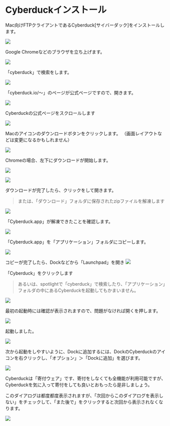 # Cyberduckインストール

Mac向けFTPクライアントであるCyberduck[サイバーダック]をインストールします。

![](2014-08-23_13.11.28.jpg)

Google Chromeなどのブラウザを立ち上げます。

![](2014-08-23_13.11.34.jpg)

「cyberduck」で検索をします。

![](2014-08-23_13.11.43.jpg)

「cyberduck.io/〜」のページが公式ページですので、開きます。

![](2014-08-23_13.11.47.jpg)

Cyberduckの公式ページをスクロールします

![](2014-08-23_13.12.09.jpg)

Macのアイコンのダウンロードボタンをクリックします。
（画面レイアウトなどは変更になるかもしれません）

![](2014-08-23_13.12.36.jpg)

Chromeの場合、左下にダウンロードが開始します。

![](2014-08-23_13.12.43.jpg)



![](2014-08-23_13.12.49.jpg)

ダウンロードが完了したら、クリックをして開きます。

> または、「ダウンロード」フォルダに保存されたzipファイルを解凍します

![](2014-08-23_13.12.50.jpg)

「Cyberduck.app」が解凍できたことを確認します。

![](2014-08-23_13.13.14.jpg)

「Cyberduck.app」を「アプリケーション」フォルダにコピーします。

![](2014-08-23_13.13.20.jpg)

コピーが完了したら、Dockなどから「Launchpad」を開き
![](2014-08-23_13.13.33.jpg)

「Cyberduck」をクリックします

> あるいは、spotlightで「cyberduck」で検索したり、「アプリケーション」フォルダの中にあるCyberduckを起動してもかまいません。

![](2014-08-23_13.13.43.jpg)

最初の起動時には確認が表示されますので、問題がなければ開くを押します。

![](2014-08-23_13.13.49.jpg)

起動しました。

![](2014-08-23_13.14.10.jpg)

次から起動をしやすいように、Dockに追加するには、DockのCyberduckのアイコンを右クリックし、「オプション」＞「Dockに追加」を選びます。

![](2014-08-23_13.14.20.jpg)

Cyberduckは「寄付ウェア」です、寄付をしなくても全機能が利用可能ですが、Cyberduckを気に入って寄付をしても良いとおもったら是非しましょう。

このダイアログは都度都度表示されますが、「次回からこのダイアログを表示しない」をチェックして、「また後で」をクリックすると次回から表示されなくなります。

![](2014-08-23_13.14.31.jpg)

